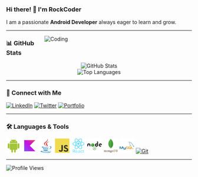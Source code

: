 ### Hi there! 👋 I'm RockCoder

I am a passionate **Android Developer** always eager to learn and grow.

---

<img align="right" alt="Coding" width="400" src="https://user-images.githubusercontent.com/55389276/140866485-8fb1c876-9a8f-4d6a-98dc-08c4981eaf70.gif">

### 📊 GitHub Stats
<p align="center">
  <img src="https://github-readme-stats.vercel.app/api?username=rockcoder108&show_icons=true&locale=en" alt="GitHub Stats" />
  <br>
  <img src="https://github-readme-stats.vercel.app/api/top-langs?username=rockcoder108&show_icons=true&locale=en&layout=compact" alt="Top Languages" />
</p>

---

### 🔗 Connect with Me
[![LinkedIn](https://img.shields.io/badge/LinkedIn-blue?style=flat-square&logo=linkedin)](your-linkedin-url)
[![Twitter](https://img.shields.io/badge/Twitter-blue?style=flat-square&logo=twitter)](your-twitter-url)
[![Portfolio](https://img.shields.io/badge/Portfolio-green?style=flat-square&logo=google-chrome)](your-portfolio-url)

---

### 🛠️ Languages & Tools
<p align="left">
  <a href="https://developer.android.com" target="_blank"><img src="https://raw.githubusercontent.com/devicons/devicon/master/icons/android/android-original.svg" alt="Android" width="40" height="40"/></a>
  <a href="https://kotlinlang.org" target="_blank"><img src="https://raw.githubusercontent.com/devicons/devicon/master/icons/kotlin/kotlin-original.svg" alt="Kotlin" width="40" height="40"/></a>
  <a href="https://www.java.com" target="_blank"><img src="https://raw.githubusercontent.com/devicons/devicon/master/icons/java/java-original.svg" alt="Java" width="40" height="40"/></a>
  <a href="https://developer.mozilla.org/en-US/docs/Web/JavaScript" target="_blank"><img src="https://raw.githubusercontent.com/devicons/devicon/master/icons/javascript/javascript-original.svg" alt="JavaScript" width="40" height="40"/></a>
  <a href="https://reactjs.org/" target="_blank"><img src="https://raw.githubusercontent.com/devicons/devicon/master/icons/react/react-original-wordmark.svg" alt="React" width="40" height="40"/></a>
  <a href="https://nodejs.org" target="_blank"><img src="https://raw.githubusercontent.com/devicons/devicon/master/icons/nodejs/nodejs-original-wordmark.svg" alt="Node.js" width="40" height="40"/></a>
  <a href="https://www.mongodb.com/" target="_blank"><img src="https://raw.githubusercontent.com/devicons/devicon/master/icons/mongodb/mongodb-original-wordmark.svg" alt="MongoDB" width="40" height="40"/></a>
  <a href="https://www.mysql.com/" target="_blank"><img src="https://raw.githubusercontent.com/devicons/devicon/master/icons/mysql/mysql-original-wordmark.svg" alt="MySQL" width="40" height="40"/></a>
  <a href="https://git-scm.com/" target="_blank"><img src="https://www.vectorlogo.zone/logos/git-scm/git-scm-icon.svg" alt="Git" width="40" height="40"/></a>
</p>

---

![Profile Views](https://komarev.com/ghpvc/?username=rockcoder108&label=Profile%20views&color=0e75b6&style=flat)
